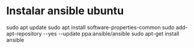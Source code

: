 # Instalar ansible ubuntu
sudo apt update
sudo apt install software-properties-common
sudo add-apt-repository --yes --update ppa:ansible/ansible
sudo apt-get install ansible

